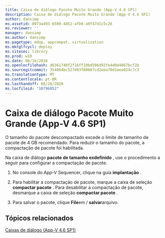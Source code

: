 ```yaml
---
title: Caixa de diálogo Pacote Muito Grande (App-V 4.6 SP1)
description: Caixa de diálogo Pacote Muito Grande (App-V 4.6 SP1)
author: dansimp
ms.assetid: 8973a493-6509-4d52-afb6-a9f47d1c5c26
ms.reviewer: ''
manager: dansimp
ms.author: dansimp
ms.pagetype: mdop, appcompat, virtualization
ms.mktglfcycl: deploy
ms.sitesec: library
ms.prod: w10
ms.date: 06/16/2016
ms.openlocfilehash: d6361748f2f16ff10bd596d92fe4d0d4867bcf2b
ms.sourcegitcommit: 354664bc527d93f80687cd2eba70d1eea024c7c3
ms.translationtype: MT
ms.contentlocale: pt-BR
ms.lasthandoff: 06/26/2020
ms.locfileid: "10796852"
---
```

# Caixa de diálogo Pacote Muito Grande (App-V 4.6 SP1)


O tamanho do pacote descompactado excede o limite de tamanho de pacote de 4 GB recomendado. Para reduzir o tamanho do pacote, a compactação de pacote foi habilitada.

Na caixa de diálogo **pacote de tamanho exdefinido** , use o procedimento a seguir para configurar a compactação de pacote.

1.  No console do App-V Sequencer, clique na guia **implantação** .

2.  Para habilitar a compactação de pacote, marque a caixa de seleção **compactar pacote** . Para desabilitar a compactação de pacote, desmarque a caixa de seleção **compactar pacote** .

3.  Para salvar o pacote, clique **File**em  /  **salvar**arquivo.

## Tópicos relacionados


[Caixas de diálogo (App-V 4.6 SP1)](dialog-boxes--appv-46-sp1-.md)

 

 





